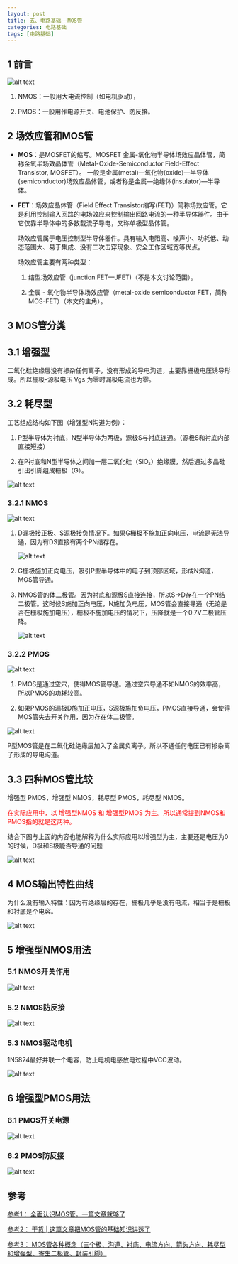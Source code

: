 ```yaml
---
layout: post
title: 五、电路基础——MOS管
categories: 电路基础
tags: [电路基础]
---
```


## 1 前言

![alt text](./E_05_image/image.png)


1. NMOS：一般用大电流控制（如电机驱动），

2. PMOS：一般用作电源开关、电池保护、防反接。

## 2 场效应管和MOS管

- **MOS**：是MOSFET的缩写。MOSFET 金属-氧化物半导体场效应晶体管，简称金氧半场效晶体管（Metal-Oxide-Semiconductor Field-Effect Transistor, MOSFET）。
一般是金属(metal)—氧化物(oxide)—半导体(semiconductor)场效应晶体管，或者称是金属—绝缘体(insulator)—半导体。

- **FET**：场效应晶体管（Field Effect Transistor缩写(FET)）简称场效应管。它是利用控制输入回路的电场效应来控制输出回路电流的一种半导体器件。由于它仅靠半导体中的多数载流子导电，又称单极型晶体管。
  
  场效应管属于电压控制型半导体器件。具有输入电阻高、噪声小、功耗低、动态范围大、易于集成、没有二次击穿现象、安全工作区域宽等优点。

  场效应管主要有两种类型：

    1. 结型场效应管（junction FET—JFET)（不是本文讨论范围）。
    
    2. 金属 - 氧化物半导体场效应管（metal-oxide semiconductor FET，简称MOS-FET）（本文的主角）。

## 3 MOS管分类

## 3.1 增强型

二氧化硅绝缘层没有掺杂任何离子，没有形成的导电沟道，主要靠栅极电压诱导形成。所以栅极-源极电压 Vgs 为零时漏极电流也为零。

## 3.2 耗尽型

工艺组成结构如下图（增强型N沟道为例）：

1. P型半导体为衬底，N型半导体为两极，源极S与衬底连通。（源极S和衬底内部直接短接）

2. 在P衬底和N型半导体之间加一层二氧化硅（SiO₂）绝缘膜，然后通过多晶硅引出引脚组成栅极（G）。

![alt text](./E_05_image/image-4.png)


### 3.2.1 NMOS

![alt text](./E_05_image/image-7.png)

1. D漏极接正极、S源极接负情况下。如果G栅极不施加正向电压，电流是无法导通，因为有DS直接有两个PN结存在。

    ![alt text](./E_05_image/image-8.png)

2. G栅极施加正向电压，吸引P型半导体中的电子到顶部区域，形成N沟道，MOS管导通。

3. NMOS管的体二极管。因为衬底和源极S直接连接，所以S->D存在一个PN结二极管。这时候S施加正向电压，N施加负电压，MOS管会直接导通（无论是否在栅极施加电压），栅极不施加电压的情况下，压降就是一个0.7V二极管压降。
    
    ![alt text](./E_05_image/image-10.png)

### 3.2.2 PMOS


![alt text](./E_05_image/image-11.png)

1. PMOS是通过空穴，使得MOS管导通。通过空穴导通不如NMOS的效率高，所以PMOS的功耗较高。

2. 如果PMOS的漏极D施加正电压，S源极施加负电压，PMOS直接导通，会使得MOS管失去开关作用，因为存在体二极管。

![alt text](./E_05_image/image-9.png)

P型MOS管是在二氧化硅绝缘层加入了金属负离子。所以不通任何电压已有掺杂离子形成的导电沟道。

## 3.3 四种MOS管比较

增强型 PMOS，增强型 NMOS，耗尽型 PMOS，耗尽型 NMOS。

<font color="red">在实际应用中，以 增强型NMOS 和 增强型PMOS 为主。所以通常提到NMOS和PMOS指的就是这两种。</font>


结合下图与上面的内容也能解释为什么实际应用以增强型为主，主要还是电压为0的时候，D极和S极能否导通的问题

![alt text](./E_05_image/image-5.png)

## 4 MOS输出特性曲线

为什么没有输入特性：因为有绝缘层的存在，栅极几乎是没有电流，相当于是栅极和衬底是个电容。

![alt text](./E_05_image/image-6.png)


## 5 增强型NMOS用法

### 5.1 NMOS开关作用

![alt text](./E_05_image/image-14.png)

### 5.2 NMOS防反接

![alt text](./E_05_image/image-16.png)

### 5.3 NMOS驱动电机

1N5824最好并联一个电容，防止电机电感放电过程中VCC波动。

![alt text](./E_05_image/image-13.png)

## 6 增强型PMOS用法

### 6.1 PMOS开关电源

![alt text](./E_05_image/image-12.png)

### 6.2 PMOS防反接

![alt text](./E_05_image/image-15.png)


## 参考

[参考1： 全面认识MOS管，一篇文章就够了](https://bbs.huaweicloud.com/blogs/375339)

[参考2： 干货 | 这篇文章把MOS管的基础知识讲透了](https://www.oneyac.com/news/detail/6900.html)

[参考3： MOS管各种概念（三个极、沟道、衬底、电流方向、箭头方向、耗尽型和增强型、寄生二极管、封装引脚）](https://blog.csdn.net/qq570437459/article/details/133693417)
